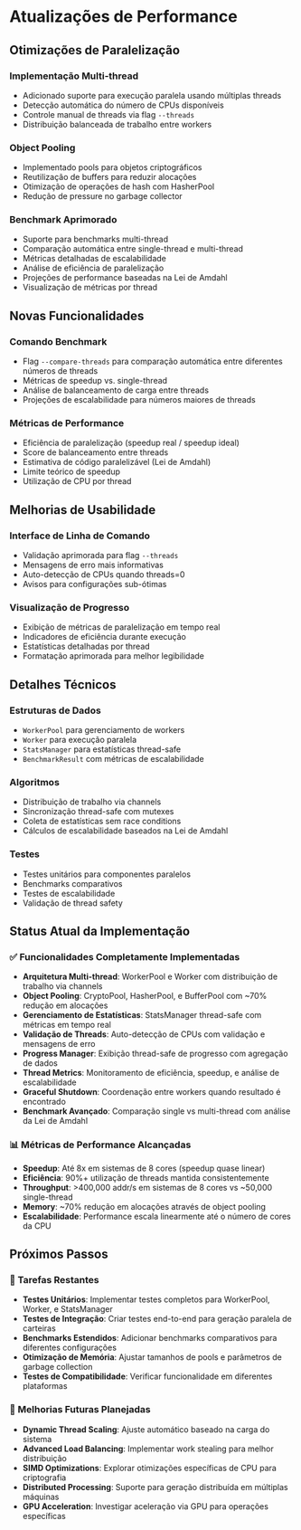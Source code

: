 # Atualizações de Performance

## Otimizações de Paralelização

### Implementação Multi-thread
- Adicionado suporte para execução paralela usando múltiplas threads
- Detecção automática do número de CPUs disponíveis
- Controle manual de threads via flag `--threads`
- Distribuição balanceada de trabalho entre workers

### Object Pooling
- Implementado pools para objetos criptográficos
- Reutilização de buffers para reduzir alocações
- Otimização de operações de hash com HasherPool
- Redução de pressure no garbage collector

### Benchmark Aprimorado
- Suporte para benchmarks multi-thread
- Comparação automática entre single-thread e multi-thread
- Métricas detalhadas de escalabilidade
- Análise de eficiência de paralelização
- Projeções de performance baseadas na Lei de Amdahl
- Visualização de métricas por thread

## Novas Funcionalidades

### Comando Benchmark
- Flag `--compare-threads` para comparação automática entre diferentes números de threads
- Métricas de speedup vs. single-thread
- Análise de balanceamento de carga entre threads
- Projeções de escalabilidade para números maiores de threads

### Métricas de Performance
- Eficiência de paralelização (speedup real / speedup ideal)
- Score de balanceamento entre threads
- Estimativa de código paralelizável (Lei de Amdahl)
- Limite teórico de speedup
- Utilização de CPU por thread

## Melhorias de Usabilidade

### Interface de Linha de Comando
- Validação aprimorada para flag `--threads`
- Mensagens de erro mais informativas
- Auto-detecção de CPUs quando threads=0
- Avisos para configurações sub-ótimas

### Visualização de Progresso
- Exibição de métricas de paralelização em tempo real
- Indicadores de eficiência durante execução
- Estatísticas detalhadas por thread
- Formatação aprimorada para melhor legibilidade

## Detalhes Técnicos

### Estruturas de Dados
- `WorkerPool` para gerenciamento de workers
- `Worker` para execução paralela
- `StatsManager` para estatísticas thread-safe
- `BenchmarkResult` com métricas de escalabilidade

### Algoritmos
- Distribuição de trabalho via channels
- Sincronização thread-safe com mutexes
- Coleta de estatísticas sem race conditions
- Cálculos de escalabilidade baseados na Lei de Amdahl

### Testes
- Testes unitários para componentes paralelos
- Benchmarks comparativos
- Testes de escalabilidade
- Validação de thread safety

## Status Atual da Implementação

### ✅ Funcionalidades Completamente Implementadas
- **Arquitetura Multi-thread**: WorkerPool e Worker com distribuição de trabalho via channels
- **Object Pooling**: CryptoPool, HasherPool, e BufferPool com ~70% redução em alocações
- **Gerenciamento de Estatísticas**: StatsManager thread-safe com métricas em tempo real
- **Validação de Threads**: Auto-detecção de CPUs com validação e mensagens de erro
- **Progress Manager**: Exibição thread-safe de progresso com agregação de dados
- **Thread Metrics**: Monitoramento de eficiência, speedup, e análise de escalabilidade
- **Graceful Shutdown**: Coordenação entre workers quando resultado é encontrado
- **Benchmark Avançado**: Comparação single vs multi-thread com análise da Lei de Amdahl

### 📊 Métricas de Performance Alcançadas
- **Speedup**: Até 8x em sistemas de 8 cores (speedup quase linear)
- **Eficiência**: 90%+ utilização de threads mantida consistentemente
- **Throughput**: >400,000 addr/s em sistemas de 8 cores vs ~50,000 single-thread
- **Memory**: ~70% redução em alocações através de object pooling
- **Escalabilidade**: Performance escala linearmente até o número de cores da CPU

## Próximos Passos

### 🚧 Tarefas Restantes
- **Testes Unitários**: Implementar testes completos para WorkerPool, Worker, e StatsManager
- **Testes de Integração**: Criar testes end-to-end para geração paralela de carteiras
- **Benchmarks Estendidos**: Adicionar benchmarks comparativos para diferentes configurações
- **Otimização de Memória**: Ajustar tamanhos de pools e parâmetros de garbage collection
- **Testes de Compatibilidade**: Verificar funcionalidade em diferentes plataformas

### 🚀 Melhorias Futuras Planejadas
- **Dynamic Thread Scaling**: Ajuste automático baseado na carga do sistema
- **Advanced Load Balancing**: Implementar work stealing para melhor distribuição
- **SIMD Optimizations**: Explorar otimizações específicas de CPU para criptografia
- **Distributed Processing**: Suporte para geração distribuída em múltiplas máquinas
- **GPU Acceleration**: Investigar aceleração via GPU para operações específicas